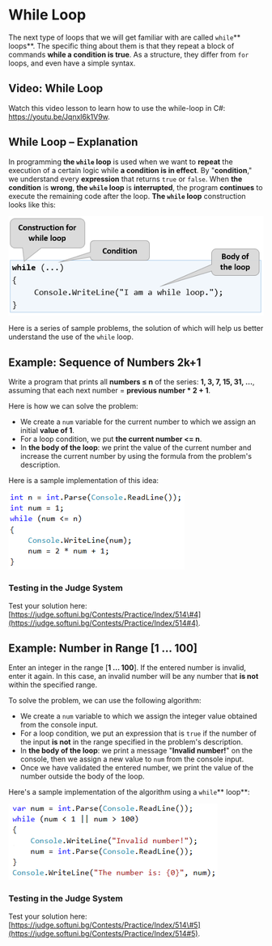 # While Loop

The next type of loops that we will get familiar with are called `while`** loops**. The specific thing about them is that they repeat a block of commands **while a condition is true**. As a structure, they differ from `for` loops, and even have a simple syntax.

## Video: While Loop

Watch this video lesson to learn how to use the while-loop in C\#: https://youtu.be/Jqnxl6k1V9w.

## While Loop – Explanation

In programming **the **`while`** loop** is used when we want to **repeat** the execution of a certain logic while **a condition is in effect**. By "**condition**," we understand every **expression** that returns `true` or `false`. When **the condition** is **wrong**, **the **`while`** loop** is **interrupted**, the program **continues** to execute the remaining code after the loop. **The **`while`** loop** construction looks like this:

![](/assets/chapter-7-images/00.While-loop-01.png)

Here is a series of sample problems, the solution of which will help us better understand the use of the `while` loop.

## Example: Sequence of Numbers 2k+1

Write a program that prints all **numbers ≤ n** of the series: **1, 3, 7, 15, 31, …**, assuming that each next number = **previous number \* 2 + 1**.

Here is how we can solve the problem:

* We create a `num` variable for the current number to which we assign an initial **value of 1**.
* For a loop condition, we put **the current number &lt;= n**.
* In **the body of the loop**: we print the value of the current number and increase the current number by using the formula from the problem's description.

Here is a sample implementation of this idea:

![](/assets/chapter-7-images/05.Numbers-2k+1-01.png)

### Testing in the Judge System

Test your solution here: [https://judge.softuni.bg/Contests/Practice/Index/514\#4](https://judge.softuni.bg/Contests/Practice/Index/514#4).

## Example: Number in Range \[1 … 100\]

Enter an integer in the range \[**1 … 100**\]. If the entered number is invalid, enter it again. In this case, an invalid number will be any number that **is not** within the specified range.

To solve the problem, we can use the following algorithm:

* We create a `num` variable to which we assign the integer value obtained from the console input.
* For a loop condition, we put an expression that is `true` if the number of the input **is not** in the range specified in the problem's description.
* In **the body of the loop**: we print a message "**Invalid number!**" on the console, then we assign a new value to `num` from the console input.
* Once we have validated the entered number, we print the value of the number outside the body of the loop.

Here's a sample implementation of the algorithm using a `while`** loop**:

![](/assets/chapter-7-images/06.Numbers-in-range-1..100-01.png)

### Testing in the Judge System

Test your solution here: [https://judge.softuni.bg/Contests/Practice/Index/514\#5](https://judge.softuni.bg/Contests/Practice/Index/514#5).

